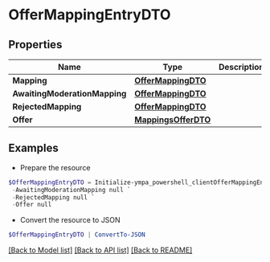 # OfferMappingEntryDTO
## Properties

Name | Type | Description | Notes
------------ | ------------- | ------------- | -------------
**Mapping** | [**OfferMappingDTO**](OfferMappingDTO.md) |  | [optional] 
**AwaitingModerationMapping** | [**OfferMappingDTO**](OfferMappingDTO.md) |  | [optional] 
**RejectedMapping** | [**OfferMappingDTO**](OfferMappingDTO.md) |  | [optional] 
**Offer** | [**MappingsOfferDTO**](MappingsOfferDTO.md) |  | [optional] 

## Examples

- Prepare the resource
```powershell
$OfferMappingEntryDTO = Initialize-ympa_powershell_clientOfferMappingEntryDTO  -Mapping null `
 -AwaitingModerationMapping null `
 -RejectedMapping null `
 -Offer null
```

- Convert the resource to JSON
```powershell
$OfferMappingEntryDTO | ConvertTo-JSON
```

[[Back to Model list]](../README.md#documentation-for-models) [[Back to API list]](../README.md#documentation-for-api-endpoints) [[Back to README]](../README.md)

